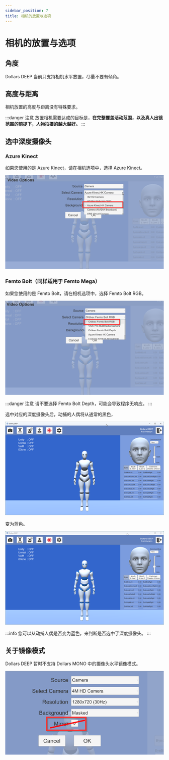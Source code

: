 ```yaml
---
sidebar_position: 7
title: 相机的放置与选项
---
```


# 相机的放置与选项

## 角度
Dollars DEEP 当前只支持相机水平放置，尽量不要有倾角。

## 高度与距离

相机放置的高度与距离没有特殊要求。

:::danger 注意
放置相机需要达成的目标是，**在完整覆盖活动范围，以及真人出镜范围的前提下，人物拍摄的越大越好。**
:::

## 选中深度摄像头

### Azure Kinect

如果您使用的是 Azure Kinect，请在相机选项中，选择 Azure Kinect。

![](../img/2023-10-20.png)

### Femto Bolt（同样适用于 Femto Mega）

如果您使用的是 Femto Bolt，请在相机选项中，选择 Femto Bolt RGB。

![](../img/2024_02_01_14_16_39-Dollars.png)

:::danger 注意
请不要选择 Femto Bolt Depth，可能会导致程序无响应。
:::

 选中对应的深度摄像头后，动捕的人偶将从通常的黑色，

![](../img/2023-10-20_19_51_58.png)

变为蓝色。

![](../img/2023-10-20_19_51_47.png)

:::info
您可以从动捕人偶是否变为蓝色，来判断是否选中了深度摄像头。
:::

## 关于镜像模式

Dollars DEEP 暂时不支持 Dollars MONO 中的摄像头水平镜像模式。

![](../img/2023-10-20_20_22_33.png)

